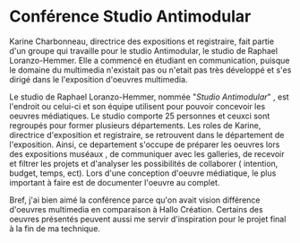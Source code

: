 # Conférence Studio Antimodular 

Karine Charbonneau, directrice des expositions et registraire, fait partie d'un groupe qui travaille pour le studio Antimodular, le studio de Raphael Loranzo-Hemmer. Elle a commencé en étudiant en communication, puisque le domaine du multimedia n'existait pas ou n'etait pas très développé et s'es dirigé dans le l'exposition d'oeuvres multimedia. 

Le studio de Raphael Loranzo-Hemmer, nommée "*Studio Antimodular*" , est l'endroit ou celui-ci et son équipe utilisent pour pouvoir concevoir les oeuvres médiatiques. Le studio comporte 25 personnes et ceuxci sont regroupés pour former plusieurs départements.  Les roles de Karine, directrice d'exposition et registraire, se retrouvent dans le département de l'exposition. Ainsi, ce departement s'occupe de préparer les oeuvres lors des expositions muséaux , de communiquer avec les galleries, de recevoir et filtrer les projets et d'analyser les possibilités de collaborer ( intention, budget, temps, ect). Lors d'une conception d'oeuvre médiatique,  le plus important à faire est de documenter l'oeuvre au complet. 

Bref, j'ai bien aimé la conférence parce qu'on avait vision différence d'oeuvres multimedia en comparaison à Hallo Création. Certains des oeuvres présentés peuvent aussi me servir d'inspiration pour le projet final à la fin de ma technique.


